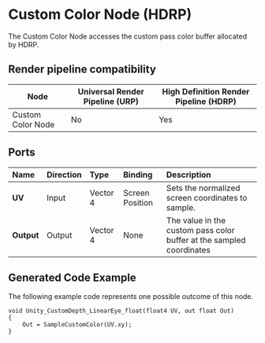 # Custom Color Node (HDRP)

The Custom Color Node accesses the custom pass color buffer allocated by HDRP.

## Render pipeline compatibility

| **Node**       | **Universal Render Pipeline (URP)** | **High Definition Render Pipeline (HDRP)** |
| -------------- | ----------------------------------- | ------------------------------------------ |
| Custom Color Node | No                                  | Yes                                        |

## Ports

| Name        | Direction           | Type  | Binding | Description |
|:------------ |:-------------|:-----|:---|:---|
| **UV** | Input | Vector 4 | Screen Position | Sets the normalized screen coordinates to sample. |
| **Output** | Output      |    Vector 4 | None | The value in the custom pass color buffer at the sampled coordinates |

## Generated Code Example

The following example code represents one possible outcome of this node.

```
void Unity_CustomDepth_LinearEye_float(float4 UV, out float Out)
{
    Out = SampleCustomColor(UV.xy);
}
```

